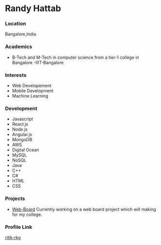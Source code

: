 # Randy Hattab

### Location

Bangalore,India

### Academics

- B-Tech and M-Tech in computer science from a tier-1 college in Bangalore 
-IIIT-Bangalore

### Interests

- Web Developement
- Mobile Development
- Machine Learning

### Development

- Javascript
- React.js
- Node.js
- Angular.js
- MongoDB
- AWS
- Digital Ocean
- MySQL
- NoSQL
- Java
- C++
- C#
- HTML
- CSS

### Projects

- [Web-Board](https://github.com/ritik-rkg/WebBoard-CMPTX)
  Currently working on a web board project which will making for my college.
  

### Profile Link

[ritik-rkg](https://github.com/ritik-rkg)